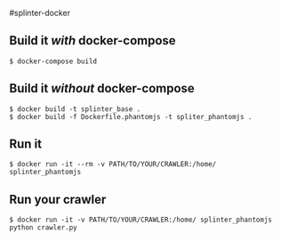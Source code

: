 #splinter-docker

## Build it *with* docker-compose
```
$ docker-compose build
```
## Build it *without* docker-compose
```
$ docker build -t splinter_base .
$ docker build -f Dockerfile.phantomjs -t spliter_phantomjs .
```
## Run it
```
$ docker run -it --rm -v PATH/TO/YOUR/CRAWLER:/home/ splinter_phantomjs
``` 
## Run your crawler
```
$ docker run -it -v PATH/TO/YOUR/CRAWLER:/home/ splinter_phantomjs python crawler.py
``` 
